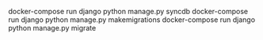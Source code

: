 docker-compose run django python manage.py syncdb
docker-compose run django python manage.py makemigrations
docker-compose run django python manage.py migrate
